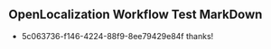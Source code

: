 ## OpenLocalization Workflow Test MarkDown
* 5c063736-f146-4224-88f9-8ee79429e84f 
thanks!<!--HONumber=Feb16_HO4-->
